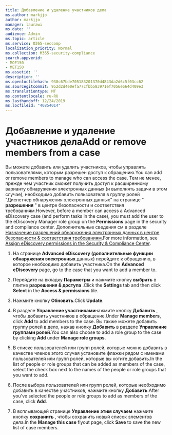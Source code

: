 ```yaml
---
title: Добавление и удаление участников дела
ms.author: markjjo
author: markjjo
manager: laurawi
ms.date: ''
audience: Admin
ms.topic: article
ms.service: O365-seccomp
localization_priority: Normal
ms.collection: M365-security-compliance
search.appverid:
- MOE150
- MET150
ms.assetid: ''
description: ''
ms.openlocfilehash: 938c67bde705183201370d4843da2d6c5f03cc62
ms.sourcegitcommit: 952d2d4e0efa77cfbb583971ef7056e664d409e3
ms.translationtype: MT
ms.contentlocale: ru-RU
ms.lasthandoff: 12/24/2019
ms.locfileid: "40854014"
---
```

# <a name="add-or-remove-members-from-a-case"></a><span data-ttu-id="1e86b-102">Добавление и удаление участников дела</span><span class="sxs-lookup"><span data-stu-id="1e86b-102">Add or remove members from a case</span></span>

<span data-ttu-id="1e86b-103">Вы можете добавить или удалить участников, чтобы управлять пользователями, которым разрешен доступ к обращению.</span><span class="sxs-lookup"><span data-stu-id="1e86b-103">You can add or remove members to manage who can access the case.</span></span> <span data-ttu-id="1e86b-104">Тем не менее, прежде чем участник сможет получить доступ к расширенному варианту обнаружения электронных данных (и выполнять задачи в этом случае), необходимо добавить пользователя в группу ролей "Диспетчер обнаружения электронных данных" на странице " **разрешения** " в центре безопасности и соответствия требованиям.</span><span class="sxs-lookup"><span data-stu-id="1e86b-104">However, before a member can access a Advanced eDiscovery case (and perform tasks in the case), you must add the user to the eDiscovery Manager role group on the **Permissions** page in the security and compliance center.</span></span> <span data-ttu-id="1e86b-105">Дополнительные сведения см в разделе [Назначение разрешений обнаружения электронных данных в центре безопасности & соответствия требованиям](https://docs.microsoft.com/microsoft-365/compliance/assign-ediscovery-permissions).</span><span class="sxs-lookup"><span data-stu-id="1e86b-105">For more information, see [Assign eDiscovery permissions in the Security & Compliance Center](https://docs.microsoft.com/microsoft-365/compliance/assign-ediscovery-permissions).</span></span>

1. <span data-ttu-id="1e86b-106">На странице **Advanced eDiscovery (дополнительные функции обнаружения электронных** данных) перейдите к обращению, в которое необходимо добавить участника.</span><span class="sxs-lookup"><span data-stu-id="1e86b-106">On the **Advanced eDiscovery** page, go to the case that you want to add a member to.</span></span>

2. <span data-ttu-id="1e86b-107">Перейдите на вкладку **Параметры** и нажмите кнопку **выбрать** в плитке **разрешения & доступа** .</span><span class="sxs-lookup"><span data-stu-id="1e86b-107">Click the **Settings** tab and then click **Select** in the **Access & permissions** tile.</span></span>

3. <span data-ttu-id="1e86b-108">Нажмите кнопку **Обновить**.</span><span class="sxs-lookup"><span data-stu-id="1e86b-108">Click **Update**.</span></span>

4. <span data-ttu-id="1e86b-109">В разделе **Управление участниками**нажмите кнопку **Добавить** , чтобы добавить участников в обращение.</span><span class="sxs-lookup"><span data-stu-id="1e86b-109">Under **Manage members**, click **Add** to add members to the case.</span></span> <span data-ttu-id="1e86b-110">Вы также можете добавить группу ролей в дело, нажав кнопку **Добавить** в разделе **Управление группами ролей**.</span><span class="sxs-lookup"><span data-stu-id="1e86b-110">You can also choose to add a role group to the case by clicking  **Add** under **Manage role groups**.</span></span>

5. <span data-ttu-id="1e86b-111">В списке пользователей или групп ролей, которые можно добавить в качестве членов этого случая установите флажки рядом с именами пользователей или групп ролей, которые вы хотите добавить.</span><span class="sxs-lookup"><span data-stu-id="1e86b-111">In the list of people or role groups that can be added as members of the case, select the check box next to the names of the people or role groups that you want to add.</span></span>

6. <span data-ttu-id="1e86b-112">После выбора пользователей или групп ролей, которые необходимо добавить в качестве участников, нажмите кнопку **Добавить**.</span><span class="sxs-lookup"><span data-stu-id="1e86b-112">After you've selected the people or role groups to add as members of the case, click **Add**.</span></span>

7. <span data-ttu-id="1e86b-113">В всплывающей странице **Управление этим случаем** нажмите кнопку **сохранить** , чтобы сохранить новый список элементов дела.</span><span class="sxs-lookup"><span data-stu-id="1e86b-113">In the **Manage this case** flyout page, click **Save** to save the new list of case members.</span></span>
